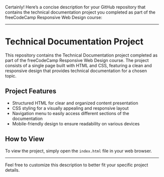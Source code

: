 Certainly! Here’s a concise description for your GitHub repository that contains the technical documentation project you completed as part of the freeCodeCamp Responsive Web Design course:

---

# Technical Documentation Project

This repository contains the Technical Documentation project completed as part of the freeCodeCamp Responsive Web Design course. The project consists of a single page built with HTML and CSS, featuring a clean and responsive design that provides technical documentation for a chosen topic.

## Project Features

- Structured HTML for clear and organized content presentation
- CSS styling for a visually appealing and responsive layout
- Navigation menu to easily access different sections of the documentation
- Mobile-friendly design to ensure readability on various devices

## How to View

To view the project, simply open the `index.html` file in your web browser.

---

Feel free to customize this description to better fit your specific project details.
